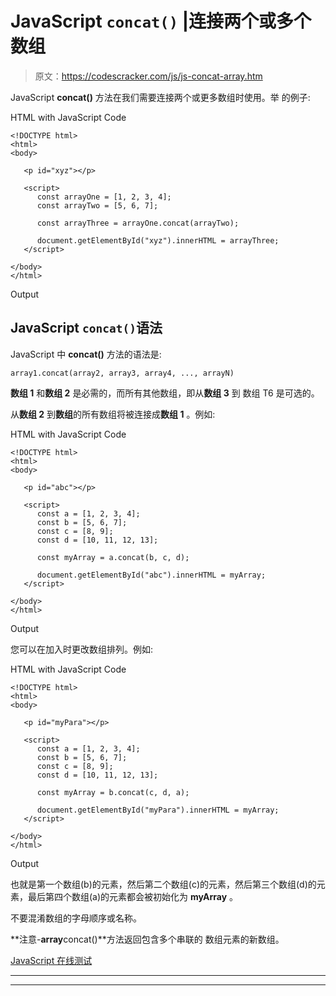 # JavaScript `concat()` |连接两个或多个数组

> 原文：<https://codescracker.com/js/js-concat-array.htm>

JavaScript **concat()** 方法在我们需要连接两个或更多数组时使用。举 的例子:

HTML with JavaScript Code

```
<!DOCTYPE html>
<html>
<body>

   <p id="xyz"></p>

   <script>
      const arrayOne = [1, 2, 3, 4];
      const arrayTwo = [5, 6, 7];

      const arrayThree = arrayOne.concat(arrayTwo);

      document.getElementById("xyz").innerHTML = arrayThree;
   </script>

</body>
</html>
```

Output

## JavaScript `concat()`语法

JavaScript 中 **concat()** 方法的语法是:

```
array1.concat(array2, array3, array4, ..., arrayN)
```

**数组 1** 和**数组 2** 是必需的，而所有其他数组，即从**数组 3** 到 数组 T6 是可选的。

从**数组 2** 到**数组**的所有数组将被连接成**数组 1** 。例如:

HTML with JavaScript Code

```
<!DOCTYPE html>
<html>
<body>

   <p id="abc"></p>

   <script>
      const a = [1, 2, 3, 4];
      const b = [5, 6, 7];
      const c = [8, 9];
      const d = [10, 11, 12, 13];

      const myArray = a.concat(b, c, d);

      document.getElementById("abc").innerHTML = myArray;
   </script>

</body>
</html>
```

Output

您可以在加入时更改数组排列。例如:

HTML with JavaScript Code

```
<!DOCTYPE html>
<html>
<body>

   <p id="myPara"></p>

   <script>
      const a = [1, 2, 3, 4];
      const b = [5, 6, 7];
      const c = [8, 9];
      const d = [10, 11, 12, 13];

      const myArray = b.concat(c, d, a);

      document.getElementById("myPara").innerHTML = myArray;
   </script>

</body>
</html>
```

Output

也就是第一个数组(b)的元素，然后第二个数组(c)的元素，然后第三个数组(d)的元素，最后第四个数组(a)的元素都会被初始化为 **myArray** 。

不要混淆数组的字母顺序或名称。

**注意-**array**concat()**方法返回包含多个串联的 数组元素的新数组。

[JavaScript 在线测试](/exam/showtest.php?subid=6)

* * *

* * *